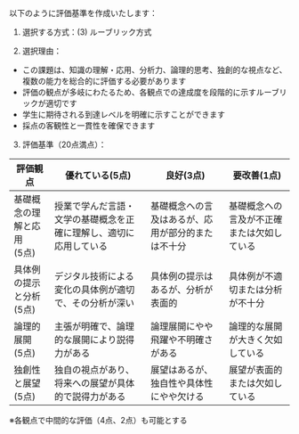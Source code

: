 以下のように評価基準を作成いたします：

1. 選択する方式：(3) ルーブリック方式

2. 選択理由：
- この課題は、知識の理解・応用、分析力、論理的思考、独創的な視点など、複数の能力を総合的に評価する必要があります
- 評価の観点が多岐にわたるため、各観点での達成度を段階的に示すルーブリックが適切です
- 学生に期待される到達レベルを明確に示すことができます
- 採点の客観性と一貫性を確保できます

3. 評価基準（20点満点）：

| 評価観点 | 優れている(5点) | 良好(3点) | 要改善(1点) |
|----------|----------------|-----------|------------|
| 基礎概念の理解と応用<br>(5点) | 授業で学んだ言語・文学の基礎概念を正確に理解し、適切に応用している | 基礎概念への言及はあるが、応用が部分的または不十分 | 基礎概念への言及が不正確または欠如している |
| 具体例の提示と分析<br>(5点) | デジタル技術による変化の具体例が適切で、その分析が深い | 具体例の提示はあるが、分析が表面的 | 具体例が不適切または分析が不十分 |
| 論理的展開<br>(5点) | 主張が明確で、論理的な展開により説得力がある | 論理展開にやや飛躍や不明確さがある | 論理的な展開が大きく欠如している |
| 独創性と展望<br>(5点) | 独自の視点があり、将来への展望が具体的で説得力がある | 展望はあるが、独自性や具体性にやや欠ける | 展望が表面的または欠如している |

※各観点で中間的な評価（4点、2点）も可能とする
